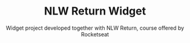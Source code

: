 <h1 align="center">NLW Return Widget</h1>

<p align="center">Widget project developed together with NLW Return, course offered by Rocketseat</p>
